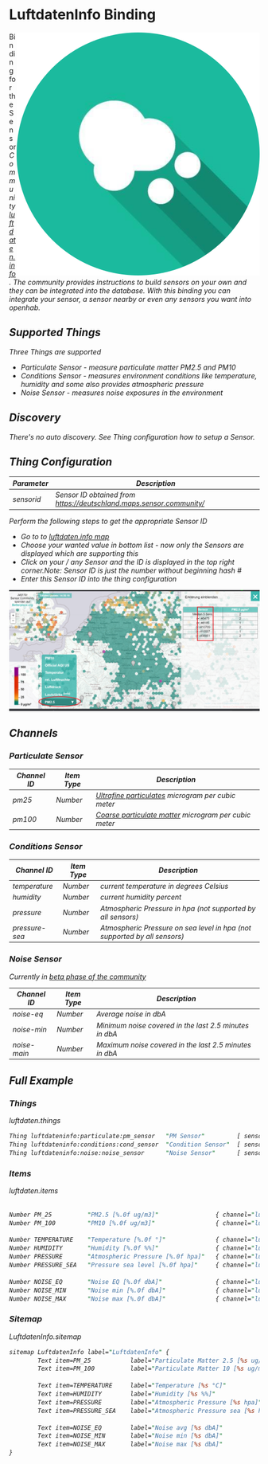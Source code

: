 # LuftdatenInfo Binding

<img style="float: right;" src="doc/logo-rund.png">
Binding for the Sensor<i>Community <a href=https://luftdaten.info/>luftdaten.info</a>. The community provides instructions to build sensors on your own and they can be integrated into the database.
With this binding you can integrate your sensor, a sensor nearby or even any sensors you want into openhab.

## Supported Things

Three Things are supported

* Particulate Sensor - measure particulate matter PM2.5 and PM10
* Conditions Sensor - measures environment conditions like temperature, humidity and some also provides atmospheric pressure
* Noise Sensor - measures noise exposures in the environment

## Discovery

There's no auto discovery. See Thing configuration how to setup a Sensor.

## Thing Configuration

| Parameter       | Description                                                          |
|-----------------|----------------------------------------------------------------------|
| sensorid        | Sensor ID obtained from https://deutschland.maps.sensor.community/   |

Perform the following steps to get the appropriate Sensor ID

* Go to to [luftdaten.info map](https://deutschland.maps.sensor.community/)
* Choose your wanted value in bottom list - now only the Sensors are displayed which are supporting this
* Click on your / any Sensor and the ID is displayed in the top right corner.Note: Sensor ID is just the number without beginning hash #
* Enter this Sensor ID into the thing configuration

![Luftdaten.info Logo](doc/LuftdatenInfo-Map.png)

## Channels

### Particulate Sensor 

| Channel ID           | Item Type            | Description                              |
|----------------------|----------------------|------------------------------------------|
| pm25                 | Number               | [Ultrafine particulates](https://en.wikipedia.org/wiki/Particulates#Size,shapeandsolubilitymatter) microgram per cubic meter |
| pm100                | Number               | [Coarse particulate matter](https://en.wikipedia.org/wiki/Particulates#Size,shapeandsolubilitymatter) microgram per cubic meter  |

### Conditions Sensor 

| Channel ID           | Item Type            | Description                              |
|----------------------|----------------------|------------------------------------------|
| temperature          | Number               | current temperature in degrees Celsius |
| humidity             | Number               | current humidity percent  |
| pressure             | Number               | Atmospheric Pressure in hpa (not supported by all sensors) |
| pressure-sea         | Number               | Atmospheric Pressure on sea level in hpa (not supported by all sensors)  |


### Noise Sensor 

Currently in [beta phase of the community](https://luftdaten.info/einfuehrung-zum-laermsensor/)

| Channel ID           | Item Type            | Description                              |
|----------------------|----------------------|------------------------------------------|
| noise-eq             | Number               | Average noise in dbA  |
| noise-min            | Number               | Minimum noise covered in the last 2.5 minutes in dbA |
| noise-main           | Number               | Maximum noise covered in the last 2.5 minutes in dbA  |


## Full Example

### Things

luftdaten.things

```perl
Thing luftdateninfo:particulate:pm_sensor   "PM Sensor"         [ sensorid="28842"]
Thing luftdateninfo:conditions:cond_sensor  "Condition Sensor"  [ sensorid="28843"]
Thing luftdateninfo:noise:noise_sensor      "Noise Sensor"      [ sensorid="39745"]
```

### Items

luftdaten.items

```perl

Number PM_25          "PM2.5 [%.0f ug/m3]"                { channel="luftdateninfo:particulate:pm_sensor:pm25"  } 
Number PM_100         "PM10 [%.0f ug/m3]"                 { channel="luftdateninfo:particulate:pm_sensor:pm100"  } 

Number TEMPERATURE    "Temperature [%.0f °]"              { channel="luftdateninfo:conditions:cond_sensor:temperature"  } 
Number HUMIDITY       "Humidity [%.0f %%]"                { channel="luftdateninfo:conditions:cond_sensor:humidity"  } 
Number PRESSURE       "Atmospheric Pressure [%.0f hpa]"   { channel="luftdateninfo:conditions:cond_sensor:pressure"  } 
Number PRESSURE_SEA   "Pressure sea level [%.0f hpa]"     { channel="luftdateninfo:conditions:cond_sensor:pressure-sea"  } 

Number NOISE_EQ       "Noise EQ [%.0f dbA]"               { channel="luftdateninfo:noise:noise_sensor:noise-eq"  } 
Number NOISE_MIN      "Noise min [%.0f dbA]"              { channel="luftdateninfo:noise:noise_sensor:noise-min"  } 
Number NOISE_MAX      "Noise max [%.0f dbA]"              { channel="luftdateninfo:noise:noise_sensor:noise-max"  } 
```

### Sitemap

LuftdatenInfo.sitemap

```perl
sitemap LuftdatenInfo label="LuftdatenInfo" {
		Text item=PM_25           label="Particulate Matter 2.5 [%s ug/m3]" 	
		Text item=PM_100          label="Particulate Matter 10 [%s ug/m3]" 	

		Text item=TEMPERATURE     label="Temperature [%s °C]" 	
		Text item=HUMIDITY        label="Humidity [%s %%]" 	
		Text item=PRESSURE        label="Atmospheric Pressure [%s hpa]" 	
		Text item=PRESSURE_SEA    label="Atmospheric Pressure sea [%s hpa]" 	

		Text item=NOISE_EQ        label="Noise avg [%s dbA]" 	
		Text item=NOISE_MIN       label="Noise min [%s dbA]" 	
		Text item=NOISE_MAX       label="Noise max [%s dbA]" 	
}
```
